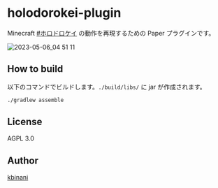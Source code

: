 # holodorokei-plugin

Minecraft [#ホロドロケイ](https://twitter.com/hashtag/%E3%83%9B%E3%83%AD%E3%83%89%E3%83%AD%E3%82%B1%E3%82%A4) の動作を再現するための Paper プラグインです。

![2023-05-06_04 51 11](https://user-images.githubusercontent.com/1030301/236558051-b34f3054-133b-4309-b22e-83ef99aac510.jpg)

## How to build

以下のコマンドでビルドします。`./build/libs/` に jar が作成されます。
```sh
./gradlew assemble
```

## License
AGPL 3.0

## Author
[kbinani](https://twitter.com/kbinani)
